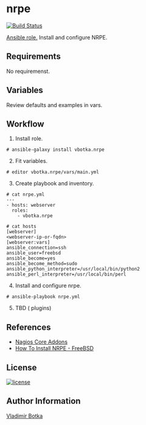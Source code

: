 nrpe
====

[![Build Status](https://travis-ci.org/vbotka/ansible-nrpe.svg?branch=master)](https://travis-ci.org/vbotka/ansible-nrpe)

[Ansible role.](https://galaxy.ansible.com/vbotka/nrpe/) Install and configure NRPE.


Requirements
------------

No requiremenst.


Variables
---------

Review defaults and examples in vars.


Workflow
--------

1) Install role.

```
# ansible-galaxy install vbotka.nrpe
```

2) Fit variables.

```
# editor vbotka.nrpe/vars/main.yml
```

3) Create playbook and inventory.

```
# cat nrpe.yml
---
- hosts: webserver
  roles:
    - vbotka.nrpe
```

```
# cat hosts
[webserver]
<webserver-ip-or-fqdn>
[webserver:vars]
ansible_connection=ssh
ansible_user=freebsd
ansible_become=yes
ansible_become_method=sudo
ansible_python_interpreter=/usr/local/bin/python2
ansible_perl_interpreter=/usr/local/bin/perl
```

4) Install and configure nrpe.

```
# ansible-playbook nrpe.yml
```

5) TBD ( plugins)
		

References
----------

- [Nagios Core Addons](https://assets.nagios.com/downloads/nagioscore/docs/nagioscore/4/en/addons.html#nrpe)
- [How To Install NRPE - FreeBSD](https://support.nagios.com/kb/article.php?id=515#FreeBSD)

License
-------

[![license](https://img.shields.io/badge/license-BSD-red.svg)](https://www.freebsd.org/doc/en/articles/bsdl-gpl/article.html)


Author Information
------------------

[Vladimir Botka](https://botka.link)

